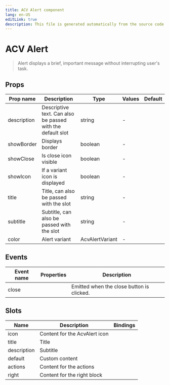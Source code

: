 ```yaml
---
title: ACV Alert component
lang: en-US
editLink: true
description: This file is generated automatically from the source code. Changes made here will be lost.
---
```


# ACV Alert

> Alert displays a brief, important message without interrupting user's task.

<!--@include: ./alert.doc.md-->

## Props

| Prop name   | Description                                                | Type            | Values | Default |
| ----------- | ---------------------------------------------------------- | --------------- | ------ | ------- |
| description | Descriptive text. Can also be passed with the default slot | string          | -      |         |
| showBorder  | Displays border                                            | boolean         | -      |         |
| showClose   | Is close icon visible                                      | boolean         | -      |         |
| showIcon    | If a variant icon is displayed                             | boolean         | -      |         |
| title       | Title, can also be passed with the slot                    | string          | -      |         |
| subtitle    | Subtitle, can also be passed with the slot                 | string          | -      |         |
| color       | Alert variant                                              | AcvAlertVariant | -      |         |

## Events

| Event name | Properties | Description                               |
| ---------- | ---------- | ----------------------------------------- |
| close      |            | Emitted when the close button is clicked. |

## Slots

| Name        | Description                   | Bindings |
| ----------- | ----------------------------- | -------- |
| icon        | Content for the AcvAlert icon |          |
| title       | Title                         |          |
| description | Subtitle                      |          |
| default     | Custom content                |          |
| actions     | Content for the actions       |          |
| right       | Content for the right block   |          |

